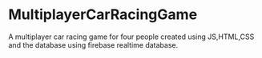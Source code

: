 # MultiplayerCarRacingGame
A multiplayer car racing game for four people created using JS,HTML,CSS and the database using firebase realtime database.
